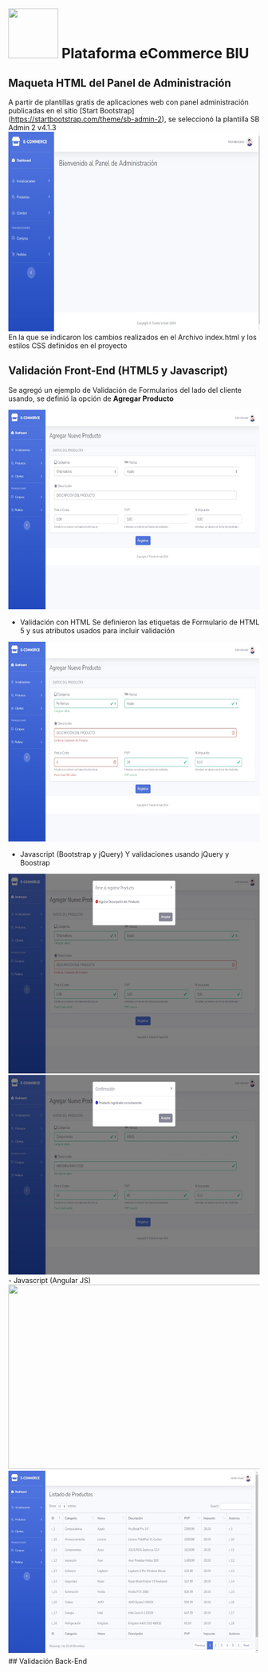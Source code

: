 # <img src="https://oncampus.biu.us/themes/custom/wingsuit/images/logo_biu.png" width="100" height="100"> Plataforma eCommerce BIU 

## Maqueta HTML del Panel de Administración
A partir de plantillas gratis de aplicaciones web con panel administración publicadas en el sitio [Start Bootstrap] (https://startbootstrap.com/theme/sb-admin-2), se seleccionó la plantilla SB Admin 2 v4.1.3
<img src="https://github.com/cristianzambrano/eCommerce_TiendaVirtual/blob/main/capturas/MaquetaHTML.jpg" width="700" height="400">
En la que se indicaron los cambios realizados en el Archivo index.html y los estilos CSS definidos en el proyecto


## Validación Front-End (HTML5 y Javascript)
Se agregó un ejemplo de Validación de Formularios del lado del cliente usando, se definió la opción de **Agregar Producto**

<img src="https://github.com/cristianzambrano/eCommerce_TiendaVirtual/blob/main/capturas/AddProducto1.jpg" width="700" height="400">

- Validación con HTML
Se definieron las etiquetas de Formulario de HTML 5  y sus atributos usados para incluir validación
<img src="https://github.com/cristianzambrano/eCommerce_TiendaVirtual/blob/main/capturas/AddProducto2.jpg" width="700" height="400">

- Javascript (Bootstrap y jQuery)
Y validaciones usando jQuery y Boostrap
<img src="https://github.com/cristianzambrano/eCommerce_TiendaVirtual/blob/main/capturas/AddProducto3.jpg" width="700" height="400">
<img src="https://github.com/cristianzambrano/eCommerce_TiendaVirtual/blob/main/capturas/AddProducto4.jpg" width="700" height="400">
- Javascript (Angular JS)
<img src="https://github.com/cristianzambrano/eCommerce_TiendaVirtual/blob/main/capturas/ConexiónAPIRESTful.jpg" width="700" height="370">
<img src="https://github.com/cristianzambrano/eCommerce_TiendaVirtual/blob/main/capturas/ListaProductos.jpg" width="700" height="370">
## Validación Back-End 

